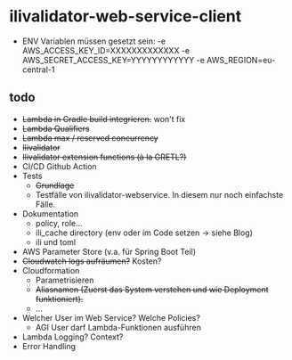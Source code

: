 # ilivalidator-web-service-client

- ENV Variablen müssen gesetzt sein: -e AWS_ACCESS_KEY_ID=XXXXXXXXXXXXX -e AWS_SECRET_ACCESS_KEY=YYYYYYYYYYYY -e AWS_REGION=eu-central-1

## todo
- ~~Lambda in Gradle build integrieren.~~ won't fix
- ~~Lambda Qualifiers~~
- ~~Lambda max / reserved concurrency~~
- ~~Ilivalidator~~
- ~~Ilivalidator extension functions (à la GRETL?)~~
- CI/CD Github Action
- Tests
  * ~~Grundlage~~
  * Testfälle von ilivalidator-webservice. In diesem nur noch einfachste Fälle.
- Dokumentation
  * policy, role...
  * ili_cache directory (env oder im Code setzen -> siehe Blog)
  * ili und toml
- AWS Parameter Store (v.a. für Spring Boot Teil)
- ~~Cloudwatch logs aufräumen?~~ Kosten?
- Cloudformation
  * Parametrisieren
  * ~~Aliasnamen (Zuerst das System verstehen und wie Deployment funktioniert).~~
  * ...
- Welcher User im Web Service? Welche Policies?
  * AGI User darf Lambda-Funktionen ausführen
- Lambda Logging? Context?
- Error Handling